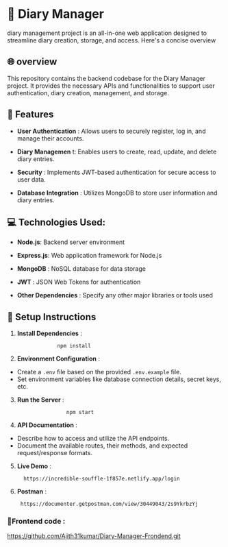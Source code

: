 
# 📙 Diary Manager

diary management project is an all-in-one web application designed to streamline diary creation, storage, and access. Here's a concise overview


## 🌐 overview

This repository contains the backend codebase for the Diary Manager project. It provides the necessary APIs and functionalities to support user authentication, diary creation, management, and storage.
## 🎯 Features

* __User Authentication__ : 
  Allows users to securely register, log in, and manage their accounts.

* __Diary Managemen__ t: Enables users to create, read, update, and delete diary entries.

* __Security__ : Implements JWT-based authentication for secure access to user data.
*  __Database Integration__ : Utilizes MongoDB to store user information and diary entries.
## 💻 Technologies Used:

* __Node.js__: Backend server environment

*  __Express.js__: Web application framework for Node.js
*  __MongoDB__ : NoSQL database for data storage
*  __JWT__ : JSON Web Tokens for authentication
* __Other Dependencies__ : Specify any other major libraries or tools used
## 📌 Setup Instructions

1. __Install Dependencies__ :

                    npm install

2. __Environment Configuration__ : 

* Create a `.env` file based on the provided `.env.example` file.
* Set environment variables like database connection details, secret keys, etc.

3. __Run the Server__ :

                       npm start

4. __API Documentation__ :

* Describe how to access and utilize the API endpoints.
* Document the available routes, their methods, and expected request/response formats.

5. __Live Demo__ :

         https://incredible-souffle-1f857e.netlify.app/login

6. __Postman__ :

        https://documenter.getpostman.com/view/30449043/2s9YkrbzYj
   
###  __📝Frontend code__ :

   https://github.com/Ajith31kumar/Diary-Manager-Frondend.git
